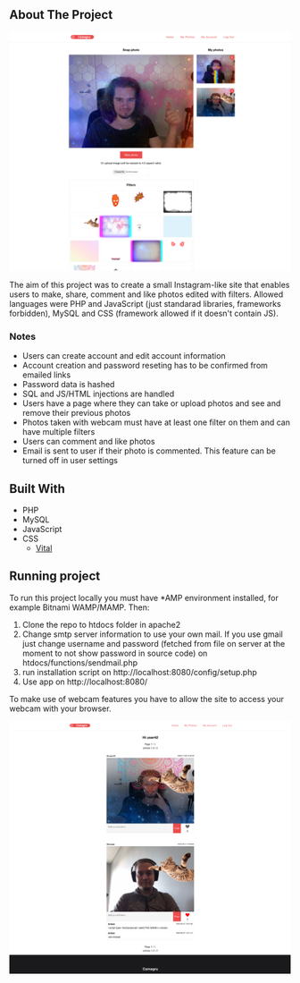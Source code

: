 # <!-- ABOUT THE PROJECT -->
## About The Project

![Screenshot1](https://github.com/rasmusjaa/camagru/blob/master/cam-screenshot.png)

The aim of this project was to create a small Instagram-like site that enables users to make, share, comment and like photos edited with filters. Allowed languages were PHP and JavaScript (just standarad libraries, frameworks forbidden), MySQL and CSS (framework allowed if it doesn't contain JS).

### Notes
* Users can create account and edit account information
* Account creation and password reseting has to be confirmed from emailed links
* Password data is hashed
* SQL and JS/HTML injections are handled
* Users have a page where they can take or upload photos and see and remove their previous photos
* Photos taken with webcam must have at least one filter on them and can have multiple filters
* Users can comment and like photos
* Email is sent to user if their photo is commented. This feature can be turned off in user settings

## Built With
* PHP
* MySQL
* JavaScript
* CSS 
  * [Vital](https://vitalcss.com/)

## Running project

To run this project locally you must have *AMP environment installed, for example Bitnami WAMP/MAMP. Then:
1. Clone the repo to htdocs folder in apache2
2. Change smtp server information to use your own mail. If you use gmail just change username and password (fetched from file on server at the moment to not show password in source code) on htdocs/functions/sendmail.php
3. run installation script on http://localhost:8080/config/setup.php
4. Use app on http://localhost:8080/

To make use of webcam features you have to allow the site to access your webcam with your browser.

![Screenshot2](https://github.com/rasmusjaa/camagru/blob/master/front-screenshot.png)
